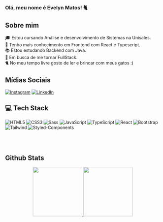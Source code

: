 ### Olá, meu nome é Evelyn Matos! :cat2:
## Sobre mim

:mortar_board: Estou cursando Análise e desenvolvimento de Sistemas na Unisales. </br>
:rocket: Tenho mais conhecimento em Frontend com React e Typescript. </br>
:books: Estou estudando Backend com Java. </br>
:dart: Em busca de me tornar FullStack. </br>
:cat2: No meu tempo livre gosto de ler e brincar com meus gatos :) </br>




## Mídias Sociais
[![Instagram](https://img.shields.io/badge/Instagram-fff?style=for-the-badge&logo=instagram)](https://www.instagram.com/velyn.mm/)
[![LinkedIn](https://img.shields.io/badge/LinkedIn-fff?style=for-the-badge&logo=linkedin&logoColor=0E76A8)](https://www.linkedin.com/in/evelyn-mm/)


## 💻 Tech Stack
![HTML5](https://img.shields.io/badge/HTML5-fff?style=for-the-badge&logo=html5)
![CSS3](https://img.shields.io/badge/CSS3-fff?style=for-the-badge&logo=css3&logoColor=264CE4)
![Sass](https://img.shields.io/badge/Sass-fff?style=for-the-badge&logo=sass)
![JavaScript](https://img.shields.io/badge/JavaScript-fff?style=for-the-badge&logo=javascript)
![TypeScript](https://img.shields.io/badge/TypeScript-fff?style=for-the-badge&logo=typescript)
![React](https://img.shields.io/badge/React-fff?style=for-the-badge&logo=react)
![Bootstrap](https://img.shields.io/badge/Bootstrap-fff?style=for-the-badge&logo=bootstrap)
![Tailwind](https://img.shields.io/badge/Tailwind-fff?style=for-the-badge&logo=tailwindcss)
![Styled-Components](https://img.shields.io/badge/StyledComponents-fff?style=for-the-badge&logo=styledcomponents)

  </br>
  </br>

## Github Stats
  
<div align="center">
  <a href="https://github.com/evelyn-matos">
  <img height="160em" src="https://github-readme-stats-git-masterrstaa-rickstaa.vercel.app/api?username=evelyn-matos&show_icons=true&theme=radical&include_all_commits=true&count_private=true"/>
  <img height="160em" src="https://github-readme-stats-git-masterrstaa-rickstaa.vercel.app/api/top-langs/?username=evelyn-matos&layout=compact&langs_count=7&theme=radical"/>
</div>



  

